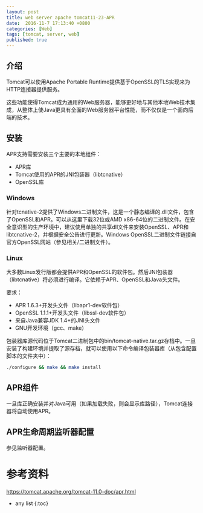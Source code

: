 ```yaml
---
layout: post
title: web server apache tomcat11-23-APR
date:  2016-11-7 17:13:40 +0800
categories: [Web]
tags: [tomcat, server, web]
published: true
---
```


## 介绍

Tomcat可以使用Apache Portable Runtime提供基于OpenSSL的TLS实现来为HTTP连接器提供服务。

这些功能使得Tomcat成为通用的Web服务器，能够更好地与其他本地Web技术集成，从整体上使Java更具有全面的Web服务器平台性能，而不仅仅是一个面向后端的技术。

## 安装

APR支持需要安装三个主要的本地组件：

- APR库
- Tomcat使用的APR的JNI包装器（libtcnative）
- OpenSSL库

### Windows

针对tcnative-2提供了Windows二进制文件，这是一个静态编译的.dll文件，包含了OpenSSL和APR。可以从这里下载32位或AMD x86-64位的二进制文件。在安全意识型的生产环境中，建议使用单独的共享dll文件来安装OpenSSL、APR和libtcnative-2，并根据安全公告进行更新。Windows OpenSSL二进制文件链接自官方OpenSSL网站（参见相关/二进制文件）。

### Linux

大多数Linux发行版都会提供APR和OpenSSL的软件包。然后JNI包装器（libtcnative）将必须进行编译。它依赖于APR、OpenSSL和Java头文件。

要求：

- APR 1.6.3+开发头文件（libapr1-dev软件包）
- OpenSSL 1.1.1+开发头文件（libssl-dev软件包）
- 来自Java兼容JDK 1.4+的JNI头文件
- GNU开发环境（gcc、make）

包装器库源代码位于Tomcat二进制包中的bin/tomcat-native.tar.gz存档中。一旦安装了构建环境并提取了源存档，就可以使用以下命令编译包装器库（从包含配置脚本的文件夹中）：

```bash
./configure && make && make install
```

## APR组件

一旦库正确安装并对Java可用（如果加载失败，则会显示库路径），Tomcat连接器将自动使用APR。

## APR生命周期监听器配置

参见监听器配置。


# 参考资料

https://tomcat.apache.org/tomcat-11.0-doc/apr.html

* any list
{:toc}